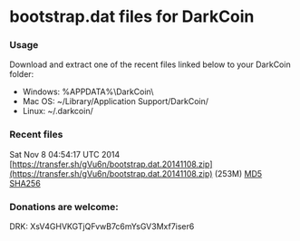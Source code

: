 # bootstrap.dat files for DarkCoin

### Usage

Download and extract one of the recent files linked below to your DarkCoin folder:
- Windows: %APPDATA%\DarkCoin\
- Mac OS: ~/Library/Application Support/DarkCoin/
- Linux: ~/.darkcoin/

### Recent files

Sat Nov  8 04:54:17 UTC 2014 [https://transfer.sh/gVu6n/bootstrap.dat.20141108.zip](https://transfer.sh/gVu6n/bootstrap.dat.20141108.zip) (253M) [MD5](https://transfer.sh/1fM0bb/md5.txt) [SHA256](https://transfer.sh/12GYco/sha256.txt)



### Donations are welcome:

DRK: XsV4GHVKGTjQFvwB7c6mYsGV3Mxf7iser6
